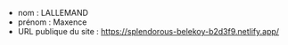- nom : LALLEMAND
- prénom : Maxence
- URL publique du site : https://splendorous-belekoy-b2d3f9.netlify.app/
